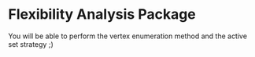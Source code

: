 ﻿# Flexibility Analysis Package

You will be able to perform the vertex enumeration method and the active set strategy ;)